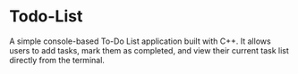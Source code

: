 # Todo-List
A simple console-based To-Do List application built with C++. It allows users to add tasks, mark them as completed, and view their current task list directly from the terminal.
